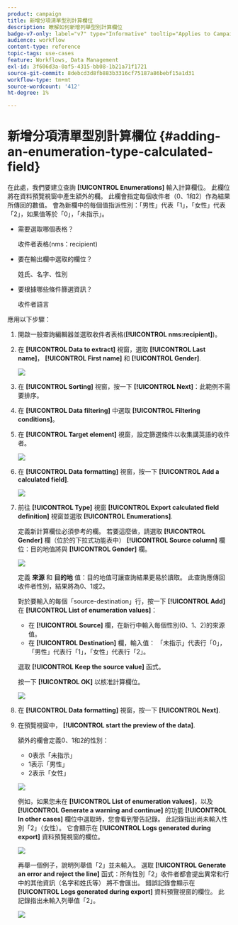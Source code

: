 ```yaml
---
product: campaign
title: 新增分項清單型別計算欄位
description: 瞭解如何新增列舉型別計算欄位
badge-v7-only: label="v7" type="Informative" tooltip="Applies to Campaign Classic v7 only"
audience: workflow
content-type: reference
topic-tags: use-cases
feature: Workflows, Data Management
exl-id: 3f606d3a-0af5-4315-bb08-1b21a71f1721
source-git-commit: 8debcd3d8fb883b3316cf75187a86bebf15a1d31
workflow-type: tm+mt
source-wordcount: '412'
ht-degree: 1%

---
```


# 新增分項清單型別計算欄位 {#adding-an-enumeration-type-calculated-field}



在此處，我們要建立查詢 **[!UICONTROL Enumerations]** 輸入計算欄位。 此欄位將在資料預覽視窗中產生額外的欄。 此欄會指定每個收件者（0、1和2）作為結果所傳回的數值。 會為新欄中的每個值指派性別：「男性」代表「1」，「女性」代表「2」，如果值等於「0」，「未指示」。

* 需要選取哪個表格？

   收件者表格(nms：recipient)

* 要在輸出欄中選取的欄位？

   姓氏、名字、性別

* 要根據哪些條件篩選資訊？

   收件者語言

應用以下步驟：

1. 開啟一般查詢編輯器並選取收件者表格(**[!UICONTROL nms:recipient]**)。
1. 在 **[!UICONTROL Data to extract]** 視窗，選取 **[!UICONTROL Last name]**， **[!UICONTROL First name]** 和 **[!UICONTROL Gender]**.

   ![](assets/query_editor_nveau_73.png)

1. 在 **[!UICONTROL Sorting]** 視窗，按一下 **[!UICONTROL Next]**：此範例不需要排序。
1. 在 **[!UICONTROL Data filtering]** 中選取 **[!UICONTROL Filtering conditions]**。
1. 在 **[!UICONTROL Target element]** 視窗，設定篩選條件以收集講英語的收件者。

   ![](assets/query_editor_nveau_74.png)

1. 在 **[!UICONTROL Data formatting]** 視窗，按一下 **[!UICONTROL Add a calculated field]**.

   ![](assets/query_editor_nveau_75.png)

1. 前往 **[!UICONTROL Type]** 視窗 **[!UICONTROL Export calculated field definition]** 視窗並選取 **[!UICONTROL Enumerations]**.

   定義新計算欄位必須參考的欄。 若要這麼做，請選取 **[!UICONTROL Gender]** 欄（位於的下拉式功能表中） **[!UICONTROL Source column]** 欄位：目的地值將與 **[!UICONTROL Gender]** 欄。

   ![](assets/query_editor_nveau_76.png)

   定義 **來源** 和 **目的地** 值：目的地值可讓查詢結果更易於讀取。 此查詢應傳回收件者性別，結果將為0、1或2。

   對於要輸入的每個「source-destination」行，按一下 **[!UICONTROL Add]** 在 **[!UICONTROL List of enumeration values]**：

   * 在 **[!UICONTROL Source]** 欄，在新行中輸入每個性別(0、1、2)的來源值。
   * 在 **[!UICONTROL Destination]** 欄，輸入值： 「未指示」代表行「0」，「男性」代表行「1」，「女性」代表行「2」。

   選取 **[!UICONTROL Keep the source value]** 函式。

   按一下 **[!UICONTROL OK]** 以核准計算欄位。

   ![](assets/query_editor_nveau_77.png)

1. 在 **[!UICONTROL Data formatting]** 視窗，按一下 **[!UICONTROL Next]**.
1. 在預覽視窗中， **[!UICONTROL start the preview of the data]**.

   額外的欄會定義0、1和2的性別：

   * 0表示「未指示」
   * 1表示「男性」
   * 2表示「女性」

   ![](assets/query_editor_nveau_78.png)

   例如，如果您未在 **[!UICONTROL List of enumeration values]**，以及 **[!UICONTROL Generate a warning and continue]** 的功能 **[!UICONTROL In other cases]** 欄位中選取時，您會看到警告記錄。 此記錄指出尚未輸入性別「2」（女性）。 它會顯示在 **[!UICONTROL Logs generated during export]** 資料預覽視窗的欄位。

   ![](assets/query_editor_nveau_79.png)

   再舉一個例子，說明列舉值「2」並未輸入。 選取 **[!UICONTROL Generate an error and reject the line]** 函式：所有性別「2」收件者都會提出異常和行中的其他資訊（名字和姓氏等） 將不會匯出。 錯誤記錄會顯示在 **[!UICONTROL Logs generated during export]** 資料預覽視窗的欄位。 此記錄指出未輸入列舉值「2」。

   ![](assets/query_editor_nveau_80.png)
